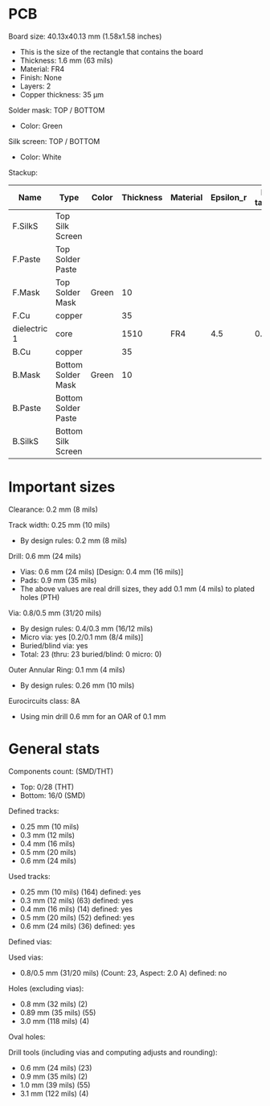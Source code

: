 # PCB

Board size: 40.13x40.13 mm (1.58x1.58 inches)

- This is the size of the rectangle that contains the board
- Thickness: 1.6 mm (63 mils)
- Material: FR4
- Finish: None
- Layers: 2
- Copper thickness: 35 µm

Solder mask: TOP / BOTTOM

- Color: Green

Silk screen: TOP / BOTTOM

- Color: White


Stackup:

| Name                 | Type                 | Color            | Thickness | Material        | Epsilon_r | Loss tangent |
|----------------------|----------------------|------------------|-----------|-----------------|-----------|--------------|
| F.SilkS              | Top Silk Screen      |                  |           |                 |           |              |
| F.Paste              | Top Solder Paste     |                  |           |                 |           |              |
| F.Mask               | Top Solder Mask      | Green            |        10 |                 |           |              |
| F.Cu                 | copper               |                  |        35 |                 |           |              |
| dielectric 1         | core                 |                  |      1510 | FR4             |       4.5 |        0.020 |
| B.Cu                 | copper               |                  |        35 |                 |           |              |
| B.Mask               | Bottom Solder Mask   | Green            |        10 |                 |           |              |
| B.Paste              | Bottom Solder Paste  |                  |           |                 |           |              |
| B.SilkS              | Bottom Silk Screen   |                  |           |                 |           |              |

# Important sizes

Clearance: 0.2 mm (8 mils)

Track width: 0.25 mm (10 mils)

- By design rules: 0.2 mm (8 mils)

Drill: 0.6 mm (24 mils)

- Vias: 0.6 mm (24 mils) [Design: 0.4 mm (16 mils)]
- Pads: 0.9 mm (35 mils)
- The above values are real drill sizes, they add 0.1 mm (4 mils) to plated holes (PTH)

Via: 0.8/0.5 mm (31/20 mils)

- By design rules: 0.4/0.3 mm (16/12 mils)
- Micro via: yes [0.2/0.1 mm (8/4 mils)]
- Buried/blind via: yes
- Total: 23 (thru: 23 buried/blind: 0 micro: 0)

Outer Annular Ring: 0.1 mm (4 mils)

- By design rules: 0.26 mm (10 mils)

Eurocircuits class: 8A
- Using min drill 0.6 mm for an OAR of 0.1 mm


# General stats

Components count: (SMD/THT)

- Top: 0/28 (THT)
- Bottom: 16/0 (SMD)

Defined tracks:

- 0.25 mm (10 mils)
- 0.3 mm (12 mils)
- 0.4 mm (16 mils)
- 0.5 mm (20 mils)
- 0.6 mm (24 mils)

Used tracks:

- 0.25 mm (10 mils) (164) defined: yes
- 0.3 mm (12 mils) (63) defined: yes
- 0.4 mm (16 mils) (14) defined: yes
- 0.5 mm (20 mils) (52) defined: yes
- 0.6 mm (24 mils) (36) defined: yes

Defined vias:


Used vias:

- 0.8/0.5 mm (31/20 mils) (Count: 23, Aspect: 2.0 A) defined: no

Holes (excluding vias):

- 0.8 mm (32 mils) (2)
- 0.89 mm (35 mils) (55)
- 3.0 mm (118 mils) (4)

Oval holes:


Drill tools (including vias and computing adjusts and rounding):

- 0.6 mm (24 mils) (23)
- 0.9 mm (35 mils) (2)
- 1.0 mm (39 mils) (55)
- 3.1 mm (122 mils) (4)




